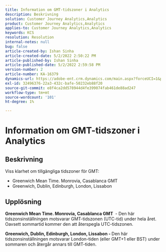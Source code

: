```yaml
---
title: Information om GMT-tidszoner i Analytics
description: Beskrivning
solution: Customer Journey Analytics,Analytics
product: Customer Journey Analytics,Analytics
applies-to: Customer Journey Analytics,Analytics
keywords: KCS
resolution: Resolution
internal-notes: null
bug: false
article-created-by: Ishan Sinha
article-created-date: 5/2/2022 2:50:22 PM
article-published-by: Ishan Sinha
article-published-date: 5/2/2022 2:59:58 PM
version-number: 2
article-number: KA-16379
dynamics-url: https://adobe-ent.crm.dynamics.com/main.aspx?forceUCI=1&pagetype=entityrecord&etn=knowledgearticle&id=06b43830-27ca-ec11-a7b5-6045bd00dca1
exl-id: 32496376-22a3-432c-bafe-50232eb88f20
source-git-commit: e8f4ca2dd578944d4fe399074fab461de88ad247
workflow-type: tm+mt
source-wordcount: '101'
ht-degree: 1%

---
```


# Information om GMT-tidszoner i Analytics

## Beskrivning


Viss klarhet om tillgängliga tidszoner för GMT:

- Greenwich Mean Time. Monrovia, Casablanca GMT
- Greenwich, Dublin, Edinburgh, London, Lissabon



## Upplösning


<b>Greenwich Mean Time. Monrovia, Casablanca GMT </b> - Den här tidszonsinställningen motsvarar GMT-tidszonen (UTC-tid) under hela året. Oavsett sommartid kommer den att återspegla UTC-tidszonen.

<b>Greenwich, Dublin, Edinburgh, London, Lissabon - </b>Den här tidszonsinställningen motsvarar London-tiden (eller GMT+1 eller BST) under sommaren och återgår annars till GMT-tiden.

